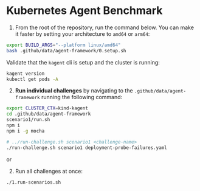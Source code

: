 # Kubernetes Agent Benchmark


1. From the root of the repository, run the command below. You can make it faster by setting your architecture to `amd64` or `arm64`:

```bash
export BUILD_ARGS="--platform linux/amd64"
bash .github/data/agent-framework/0.setup.sh
```

Validate that the `kagent` cli is setup and the cluster is running:

```bash
kagent version
kubectl get pods -A
```

2. **Run individual challenges** by navigating to the `.github/data/agent-framework` running the following command:

```bash
export CLUSTER_CTX=kind-kagent
cd .github/data/agent-framework
scenario1/run.sh
npm i
npm i -g mocha

# ../run-challenge.sh scenario1 <challenge-name>
./run-challenge.sh scenario1 deployment-probe-failures.yaml
```

or 

2. Run all challenges at once:

```bash
./1.run-scenarios.sh
```
